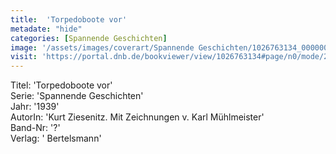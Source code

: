 ```yaml
---
title:  'Torpedoboote vor'
metadate: "hide"
categories: [Spannende Geschichten]
image: '/assets/images/coverart/Spannende Geschichten/1026763134_00000010.jpg'
visit: 'https://portal.dnb.de/bookviewer/view/1026763134#page/n0/mode/2up'
---
```

Titel: 'Torpedoboote vor' <br>
Serie: 'Spannende Geschichten' <br>
Jahr: '1939' <br>
AutorIn: 'Kurt Ziesenitz. Mit Zeichnungen v. Karl Mühlmeister' <br>
Band-Nr: '?' <br>
Verlag: ' Bertelsmann'